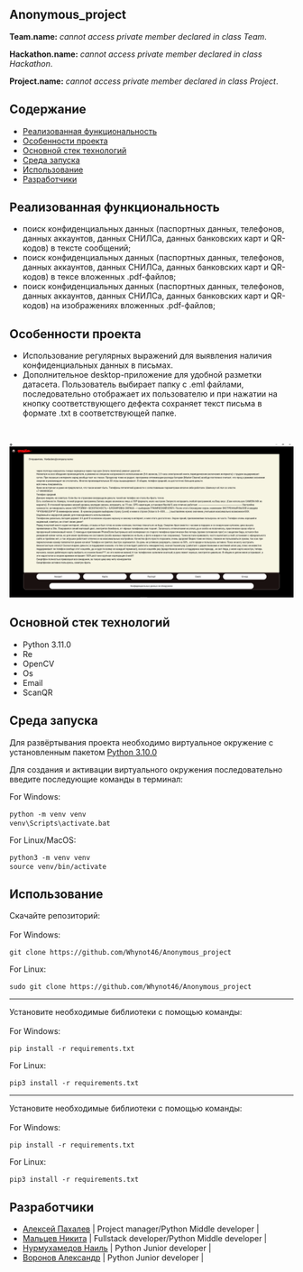 ## Anonymous_project
<p><b>Team.name:</b> <i>cannot access private member declared in class Team</i>.</p>
<p><b>Hackathon.name:</b> <i>cannot access private member declared in class Hackathon</i>.</p>
<p><b>Project.name:</b> <i>cannot access private member declared in class Project</i>.</p>

## Содержание
- [Реализованная функциональность](#реализованная-функциональность)
- [Особенности проекта](#особенности-проекта)
- [Основной стек технологий](#основной-стек-технологий)
- [Среда запуска](№среда-запуска)
- [Использование](#использование)
- [Разработчики](#разработчики)

## Реализованная функциональность
- поиск конфиденциальных данных (паспортных данных, телефонов, данных аккаунтов, данных СНИЛСа, данных банковских карт и QR-кодов) в тексте сообщений;
- поиск конфиденциальных данных (паспортных данных, телефонов, данных аккаунтов, данных СНИЛСа, данных банковских карт и QR-кодов) в тексе вложенных .pdf-файлов;
- поиск конфиденциальных данных (паспортных данных, телефонов, данных аккаунтов, данных СНИЛСа, данных банковских карт и QR-кодов) на изображениях вложенных .pdf-файлов;

## Особенности проекта
- Использование регулярных выражений для выявления наличия конфиденциальных данных в письмах.
- Дополнительное desktop-приложение для удобной разметки датасета. Пользователь выбирает папку с .eml файлами, последовательно отображает их пользователю и при нажатии на кнопку соответствующего дефекта сохраняет текст письма в формате .txt в соответствующей папке.
<br>

![Иллюстрация к проекту](https://github.com/Whynot46/Anonymous_project/blob/main/img/markup_example.PNG)

## Основной стек технологий
- Python 3.11.0
- Re
- OpenCV
- Os
- Email
- ScanQR

## Среда запуска
<p>Для развёртывания проекта необходимо виртуальное окружение с установленным пакетом <a href="https://github.com/ejeklint/ArduinoWebsocketServer">Python 3.10.0</a></p>
<p>Для создания и активации виртуального окружения последовательно введите последующие команды в терминал: </p>

For Windows:
```
python -m venv venv
venv\Scripts\activate.bat
```

For Linux/MacOS:
```
python3 -m venv venv
source venv/bin/activate
```

## Использование
Скачайте репозиторий:
<br>
<br>
For Windows:
```
git clone https://github.com/Whynot46/Anonymous_project
```
For Linux:
```
sudo git clone https://github.com/Whynot46/Anonymous_project
```
<hr>
Установите необходимые библиотеки с помощью команды:
<br>
<br>
For Windows:

```
pip install -r requirements.txt
```
For Linux:
```
pip3 install -r requirements.txt
```
<hr>
Установите необходимые библиотеки с помощью команды:
<br>
<br>
For Windows:

```
pip install -r requirements.txt
```
For Linux:
```
pip3 install -r requirements.txt
```

## Разработчики
- [Алексей Пахалев](https://github.com/Whynot46) | Project manager/Python Middle developer |
- [Мальцев Никита](https://github.com/Malcev-Nikita) | Fullstack developer/Python Middle developer |
- [Нурмухамедов Наиль](https://github.com/Tatarenok) | Python Junior developer |
- [Воронов Александр](https://github.com/Korga-01) | Python Junior developer |
